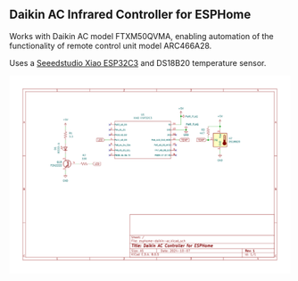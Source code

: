 ## Daikin AC Infrared Controller for ESPHome

Works with Daikin AC model FTXM50QVMA, enabling automation of the functionality of remote control unit model ARC466A28.

Uses a [Seeedstudio Xiao ESP32C3](https://www.seeedstudio.com/Seeed-XIAO-ESP32C3-p-5431.html) and DS18B20 temperature sensor.

![circuit diagram](esphome-daikin-ac.svg)